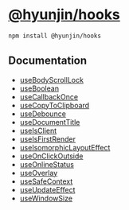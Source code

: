 # [@hyunjin/hooks](https://www.npmjs.com/package/@hyunjin/hooks)

```bash
npm install @hyunjin/hooks
```

## Documentation

- [useBodyScrollLock](https://github.com/hyunjinee/hooks/blob/main/src/useBodyScrollLock/useBodyScrollLock.md)
- [useBoolean](https://github.com/hyunjinee/hooks/blob/main/src/useBoolean/useBoolean.md)
- [useCallbackOnce](https://github.com/hyunjinee/hooks/blob/main/src/useCallbackOnce/useCallbackOnce.md)
- [useCopyToClipboard](https://github.com/hyunjinee/hooks/blob/main/src/useCopyToClipboard/useCopyToClipboard.md)
- [useDebounce](https://github.com/hyunjinee/hooks/blob/main/src/useDebounce/useDebounce.md)
- [useDocumentTitle](https://github.com/hyunjinee/hooks/blob/main/src/useDocumentTitle/useDocumentTitle.md)
- [useIsClient](https://github.com/hyunjinee/hooks/blob/main/src/useIsClient/useIsClient.md)
- [useIsFirstRender](https://github.com/hyunjinee/hooks/blob/main/src/useIsFirstRender/useIsFirstRender.md)
- [useIsomorphicLayoutEffect](https://github.com/hyunjinee/hooks/blob/main/src/useIsomorphicLayoutEffect/useIsomorphicLayoutEffect.md)
- [useOnClickOutside](https://github.com/hyunjinee/hooks/blob/main/src/useOnClickOutside/useOnClickOutside.md)
- [useOnlineStatus](https://github.com/hyunjinee/hooks/blob/main/src/useOnlineStatus/useOnlineStatus.md)
- [useOverlay](https://github.com/hyunjinee/hooks/blob/main/src/useOverlay/useOverlay.md)
- [useSafeContext](https://github.com/hyunjinee/hooks/blob/main/src/useSafeContext/useSafeContext.md)
- [useUpdateEffect](https://github.com/hyunjinee/hooks/blob/main/src/useUpdateEffect/useUpdateEffect.md)
- [useWindowSize](https://github.com/hyunjinee/hooks/blob/main/src/useWindowSize/useWindowSize.md)
